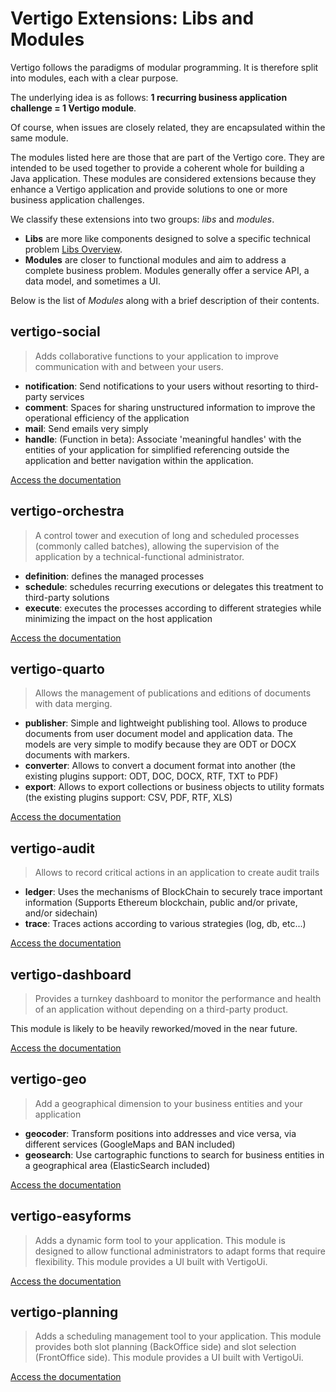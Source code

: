 # Vertigo Extensions: Libs and Modules

Vertigo follows the paradigms of modular programming. It is therefore split into modules, each with a clear purpose.

The underlying idea is as follows: **1 recurring business application challenge = 1 Vertigo module**.

Of course, when issues are closely related, they are encapsulated within the same module.

The modules listed here are those that are part of the Vertigo core. They are intended to be used together to provide a coherent whole for building a Java application.
These modules are considered extensions because they enhance a Vertigo application and provide solutions to one or more business application challenges.

We classify these extensions into two groups: *libs* and *modules*.

* **Libs** are more like components designed to solve a specific technical problem  [Libs Overview](/en/overview/libs).
* **Modules** are closer to functional modules and aim to address a complete business problem. Modules generally offer a service API, a data model, and sometimes a UI.

Below is the list of *Modules* along with a brief description of their contents.

## vertigo-social

> Adds collaborative functions to your application to improve communication with and between your users.

* __notification__: Send notifications to your users without resorting to third-party services
* __comment__: Spaces for sharing unstructured information to improve the operational efficiency of the application 
* __mail__: Send emails very simply
* __handle__: (Function in beta): Associate 'meaningful handles' with the entities of your application for simplified referencing outside the application and better navigation within the application.

[Access the documentation](/modules/social)

## vertigo-orchestra

> A control tower and execution of long and scheduled processes (commonly called batches), allowing the supervision of the application by a technical-functional administrator.

* __definition__: defines the managed processes
* __schedule__: schedules recurring executions or delegates this treatment to third-party solutions
* __execute__: executes the processes according to different strategies while minimizing the impact on the host application

[Access the documentation](/modules/orchestra)

## vertigo-quarto

> Allows the management of publications and editions of documents with data merging.

- __publisher__: Simple and lightweight publishing tool. Allows to produce documents from user document model and application data. The models are very simple to modify because they are ODT or DOCX documents with markers.
- __converter__: Allows to convert a document format into another (the existing plugins support: ODT, DOC, DOCX, RTF, TXT to PDF)
- __export__: Allows to export collections or business objects to utility formats (the existing plugins support: CSV, PDF, RTF, XLS)

[Access the documentation](/modules/quarto)

## vertigo-audit

> Allows to record critical actions in an application to create audit trails

- __ledger__: Uses the mechanisms of BlockChain to securely trace important information (Supports Ethereum blockchain, public and/or private, and/or sidechain)
- __trace__: Traces actions according to various strategies (log, db, etc...)

[Access the documentation](/modules/audit)

## vertigo-dashboard

> Provides a turnkey dashboard to monitor the performance and health of an application without depending on a third-party product.

This module is likely to be heavily reworked/moved in the near future.

[Access the documentation](/modules/dashboard)

## vertigo-geo

> Add a geographical dimension to your business entities and your application 

* __geocoder__: Transform positions into addresses and vice versa, via different services (GoogleMaps and BAN included)
* __geosearch__: Use cartographic functions to search for business entities in a geographical area (ElasticSearch included)

[Access the documentation](/modules/geo)

## vertigo-easyforms

> Adds a dynamic form tool to your application. This module is designed to allow functional administrators to adapt forms that require flexibility.
> This module provides a UI built with VertigoUi.

[Access the documentation](/modules/easyforms)

## vertigo-planning

> Adds a scheduling management tool to your application. This module provides both slot planning (BackOffice side) and slot selection (FrontOffice side).
> This module provides a UI built with VertigoUi.

[Access the documentation](/modules/planning)

